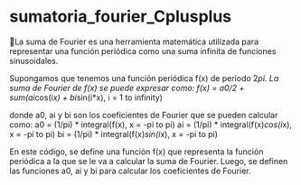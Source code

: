 # sumatoria_fourier_Cplusplus
📌La suma de Fourier es una herramienta matemática utilizada para representar una función periódica como una suma infinita de funciones sinusoidales.

Supongamos que tenemos una función periódica f(x) de período 2*pi. La suma de Fourier de f(x) se puede expresar como:
f(x) = a0/2 + sum(ai*cos(i*x) + bi*sin(i*x), i = 1 to infinity)

donde a0, ai y bi son los coeficientes de Fourier que se pueden calcular como:
a0 = (1/pi) * integral(f(x), x = -pi to pi)
ai = (1/pi) * integral(f(x)*cos(i*x), x = -pi to pi)
bi = (1/pi) * integral(f(x)*sin(i*x), x = -pi to pi)

En este código, se define una función f(x) que representa la función periódica a la que se le va a calcular la suma de Fourier. Luego, se definen las funciones a0, ai y bi para calcular los coeficientes de Fourier.
